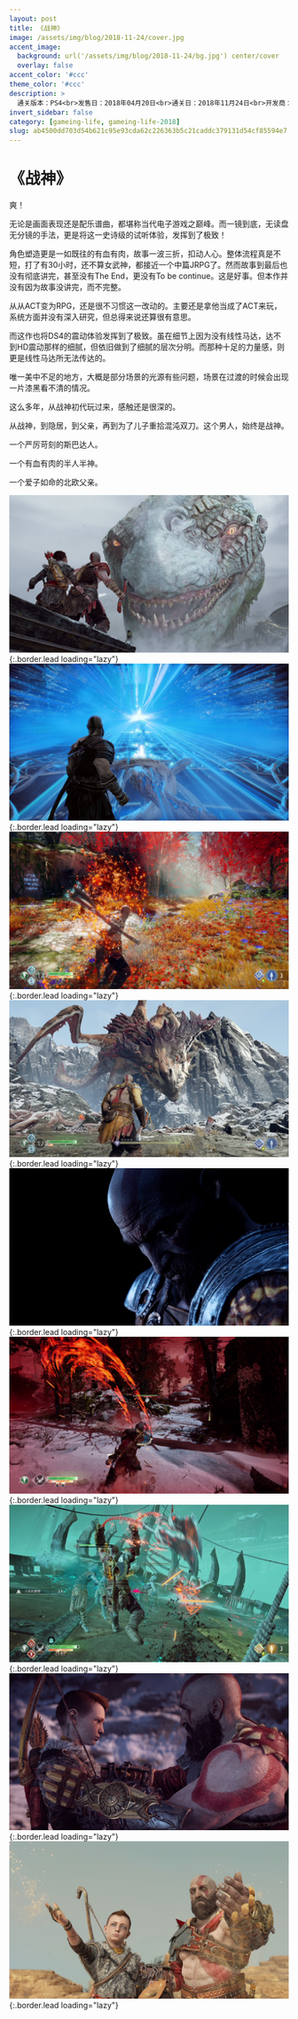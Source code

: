 ```yaml
---
layout: post
title: 《战神》
image: /assets/img/blog/2018-11-24/cover.jpg
accent_image: 
  background: url('/assets/img/blog/2018-11-24/bg.jpg') center/cover
  overlay: false
accent_color: '#ccc'
theme_color: '#ccc'
description: >
  通关版本：PS4<br>发售日：2018年04月20日<br>通关日：2018年11月24日<br>开发商：圣塔莫尼卡工作室<br>发行商：SIE
invert_sidebar: false
category: [gameing-life, gameing-life-2018]
slug: ab4500dd703d54b621c95e93cda62c226363b5c21caddc379131d54cf85594e7
---
```


# 《战神》

爽！

无论是画面表现还是配乐谱曲，都堪称当代电子游戏之巅峰。而一镜到底，无读盘无分镜的手法，更是将这一史诗级的试听体验，发挥到了极致！

角色塑造更是一如既往的有血有肉，故事一波三折，扣动人心。整体流程真是不短，打了有30小时，还不算女武神，都接近一个中篇JRPG了。然而故事到最后也没有彻底讲完，甚至没有The End，更没有To be continue。这是好事。但本作并没有因为故事没讲完，而不完整。

从从ACT变为RPG，还是很不习惯这一改动的。主要还是拿他当成了ACT来玩，系统方面并没有深入研究，但总得来说还算很有意思。

而这作也将DS4的震动体验发挥到了极致。虽在细节上因为没有线性马达，达不到HD震动那样的细腻，但依旧做到了细腻的层次分明。而那种十足的力量感，则更是线性马达所无法传达的。

唯一美中不足的地方，大概是部分场景的光源有些问题，场景在过渡的时候会出现一片漆黑看不清的情况。

这么多年，从战神初代玩过来，感触还是很深的。

从战神，到隐居，到父亲，再到为了儿子重拾混沌双刀。这个男人，始终是战神。

一个严厉苛刻的斯巴达人。

一个有血有肉的半人半神。

一个爱子如命的北欧父亲。

![](/assets/img/blog/2018-11-24/1.jpg){:.border.lead loading="lazy"}
![](/assets/img/blog/2018-11-24/2.jpg){:.border.lead loading="lazy"}
![](/assets/img/blog/2018-11-24/3.jpg){:.border.lead loading="lazy"}
![](/assets/img/blog/2018-11-24/4.jpg){:.border.lead loading="lazy"}
![](/assets/img/blog/2018-11-24/5.jpg){:.border.lead loading="lazy"}
![](/assets/img/blog/2018-11-24/6.jpg){:.border.lead loading="lazy"}
![](/assets/img/blog/2018-11-24/7.jpg){:.border.lead loading="lazy"}
![](/assets/img/blog/2018-11-24/8.jpg){:.border.lead loading="lazy"}
![](/assets/img/blog/2018-11-24/9.jpg){:.border.lead loading="lazy"}

